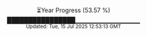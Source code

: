 <p align="center">
⏳Year Progress (53.57 %) <br>
████████████████▁▁▁▁▁▁▁▁▁▁▁▁▁▁ <br>
<sub>Updated: Tue, 15 Jul 2025 12:53:13 GMT</sub>
</p>

